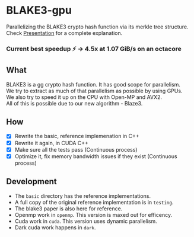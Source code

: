 # BLAKE3-gpu
Parallelizing the BLAKE3 crypto hash function via its merkle tree structure.  
Check [Presentation](./final-presentation.pdf) for a complete explanation.

### Current best speedup :zap: -> 4.5x at 1.07 GiB/s on an octacore

## What
BLAKE3 is a gg crypto hash function. It has good scope for parallelism.  
We try to extract as much of that parallelism as possible by using GPUs.  
We also try to speed it up on the CPU with Open-MP and AVX2.  
All of this is possible due to our new algorithm - Blaze3.

## How 
- [x] Rewrite the basic, reference implemenation in C++
- [x] Rewrite it again, in CUDA C++
- [x] Make sure all the tests pass (Continuous process)
- [x] Optimize it, fix memory bandwidth issues if they exist (Continuous process)

## Development
- The `basic` directory has the reference implementations.
- A full copy of the original reference implementation is in `testing`.
- The blake3 paper is also here for reference.  
- Openmp work in `openmp`. This version is maxed out for efficency.
- Cuda work in `cuda`. This version uses dynamic parallelism.
- Dark cuda work happens in `dark`.
